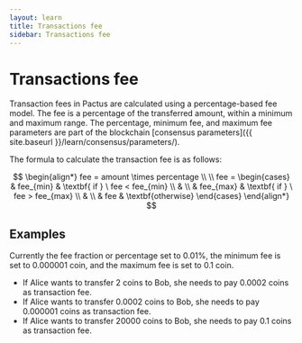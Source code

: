 ```yaml
---
layout: learn
title: Transactions fee
sidebar: Transactions fee
---
```


# Transactions fee

Transaction fees in Pactus are calculated using a percentage-based fee model.
The fee is a percentage of the transferred amount, within a minimum and maximum range.
The percentage, minimum fee, and maximum fee parameters are part of the blockchain
[consensus parameters]({{ site.baseurl }}/learn/consensus/parameters/).

The formula to calculate the transaction fee is as follows:

<!--
$$
\begin{align*}
& \textbf{function} \ calculateFee(amount, percentage, fee_{min}, fee_{max}) \\
& \qquad fee \gets amount \times percentage \\
& \\
& \qquad \textbf{if} \ fee < fee_{min} \ \textbf{then} \\
& \qquad \qquad \textbf{return} \ fee_{min} \\
& \\
& \qquad \textbf{if} \ fee > fee_{max} \ \textbf{then} \\
& \qquad \qquad \textbf{return} \ fee_{max} \\
& \\
& \qquad \textbf{return} \ fee \\
& \textbf{end function}
\end{align*}
$$ -->

$$
\begin{align*}
fee = amount \times percentage \\
\\
fee =
\begin{cases}
 & fee_{min} & \textbf{ if } \ fee < fee_{min} \\
  & \\
 & fee_{max} & \textbf{ if } \ fee > fee_{max} \\
 & \\
 & fee & \textbf{otherwise}
 \end{cases}
\end{align*}
$$

## Examples

Currently the fee fraction or percentage set to 0.01%, the minimum fee is set to 0.000001 coin,
and the maximum fee is set to 0.1 coin.

- If Alice wants to transfer 2 coins to Bob, she needs to pay 0.0002 coins as transaction fee.
- If Alice wants to transfer 0.0002 coins to Bob, she needs to pay 0.000001 coins as transaction fee.
- If Alice wants to transfer 20000 coins to Bob, she needs to pay 0.1 coins as transaction fee.
